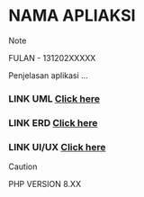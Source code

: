 # NAMA APLIAKSI
> [!NOTE]
> FULAN - 131202XXXXX


Penjelasan aplikasi ...



### LINK UML [Click here](https://github.com/ICLabs-Fikom-UMI/Example-rules.git)
### LINK ERD [Click here](https://github.com/ICLabs-Fikom-UMI/Example-rules.git)
### LINK UI/UX [Click here](https://github.com/ICLabs-Fikom-UMI/Example-rules.git)


> [!CAUTION]
> PHP VERSION 8.XX